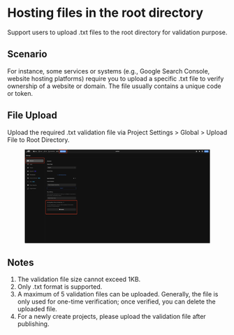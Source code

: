 # Hosting files in the root directory

Support users to upload .txt files to the root directory for validation purpose.

## Scenario
For instance, some services or systems (e.g., Google Search Console, website hosting platforms) require you to upload a specific .txt file to verify ownership of a website or domain. The file usually contains a unique code or token.

## File Upload

Upload the required .txt validation file via Project Settings > Global > Upload File to Root Directory.
<figure><img src="../.gitbook/assets/momen-verification-file.png" alt=""><figcaption></figcaption></figure>

##  Notes
1. The validation file size cannot exceed 1KB.
2. Only .txt format is supported.
3. A maximum of 5 validation files can be uploaded. Generally, the file is only used for one-time verification; once verified, you can delete the uploaded file.
4. For a newly create projects, please upload the validation file after publishing.